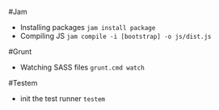#Jam
 - Installing packages
    `jam install package`
 - Compiling JS
    `jam compile -i [bootstrap] -o js/dist.js`

#Grunt
  - Watching SASS files
    `grunt.cmd watch`

#Testem
  - init the test runner
    `testem`

